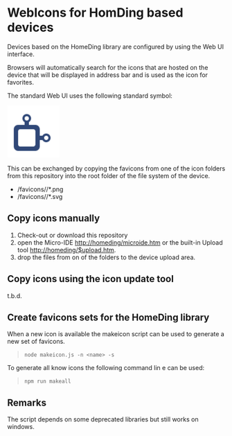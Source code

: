 # WebIcons for HomDing based devices

<style>
img { width:120px; background-color:silver}
</style>

Devices based on the HomeDing library are configured by using the Web UI interface.

Browsers will automatically search for the icons that are hosted on the device
that will be displayed in address bar and is used as the icon for favorites.

The standard Web UI uses the following standard symbol:

![HomeDing Device icon](/i/default.svg)

This can be exchanged by copying the favicons from one of the icon folders from this repository
into the root folder of the file system of the device.

* /favicons/<name>/*.png
* /favicons/<name>/*.svg


## Copy icons manually

1. Check-out or download this repository
2. open the Micro-IDE <http://homeding/microide.htm> or the built-in Upload tool <http://homeding/$upload.htm>.
3. drop the files from on of the folders to the device upload area.


## Copy icons using the icon update tool

t.b.d.


## Create favicons sets for the HomeDing library

When a new icon is available the makeicon script can be used to generate a new set of favicons.

>     node makeicon.js -n <name> -s

To generate all know icons the following command lin e can be used:

>     npm run makeall


## Remarks

The script depends on some deprecated libraries but still works on windows.

